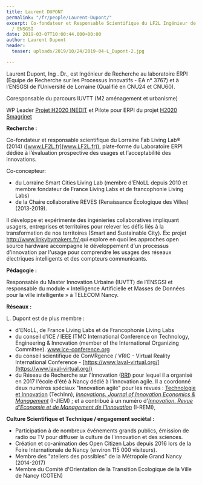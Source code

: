 ```yaml
---
title: Laurent DUPONT
permalink: "/fr/people/Laurent-Dupont/"
excerpt: Co-fondateur et Responsable Scientifique du LF2L Ingénieur de Recherche ERPI
  / ENSGSI
date: 2019-03-07T10:00:44.000+00:00
author: Laurent Dupont
header:
  teaser: uploads/2019/10/24/2019-04-L_Dupont-2.jpg

---
```

Laurent Dupont, Ing . Dr., est Ingénieur de Recherche au laboratoire ERPI (Équipe de Recherche sur les Processus Innovatifs - EA n° 3767) et à l’ENSGSI de l’Université de Lorraine (Qualifié en CNU24 et CNU60).

Coresponsable du parcours IUVTT (M2 aménagement et urbanisme)

WP Leader [Projet H2020 INEDIT](http://lf2l.fr/projects/inedit/) et Pilote pour ERPI du projet [H2020 Smagrinet](http://lf2l.fr/projects/en/linky-by-makers/)

**Recherche :**

Co-fondateur et responsable scientifique du Lorraine Fab Living Lab® (2014) ([www.LF2L.fr](www.LF2L.fr)), plate-forme du Laboratoire ERPI dédiée à l’évaluation prospective des usages et l’acceptabilité des innovations.

Co-concepteur:

* du Lorraine Smart Cities Living Lab (membre d’ENoLL depuis 2010 et membre fondateur de France Living Labs et de francophonie Living Labs)
* de la Chaire collaborative REVES (Renaissance Écologique des Villes) (2013-2019).

Il développe et expérimente des ingénieries collaboratives impliquant usagers, entreprises et territoires pour relever les défis liés à la transformation de nos territoires (Smart and Sustainable City). Ex: projet [http://www.linkybymakers.fr/ ](http://www.linkybymakers.fr/ )qui explore en quoi les approches open source hardware accompagne le développement d'un processus d'innovation par l'usage pour comprendre les usages des réseaux électriques intelligents et des compteurs communicants.

**Pédagogie :**

Responsable du Master Innovation Urbaine (IUVTT) de l’ENSGSI et responsable du module « Intelligence Artificielle et Masses de Données pour la ville intelligente » à TELECOM Nancy.

**Réseaux :**

L. Dupont est de plus membre :

* d'ENoLL, de France Living Labs et de Francophonie Living Labs
* du conseil d’ICE / IEEE ITMC International Conference on Technology, Engineering & Innovation (member of the International Organizing Committee). [www.ice-conference.org ](www.ice-conference.org )
* du conseil scientifique de ConVRgence / VRIC - Virtual Reality International Conference - [https://www.laval-virtual.org/](https://www.laval-virtual.org/)
* du Réseau de Recherche sur l'Innovation ([RRI](https://rrifr.univ-littoral.fr/ "RRI")) pour lequel il a organisé en 2017 l'école d'été à Nancy dédié à l'innovation agile. Il a coordonné deux numéros spéciaux "Innovation agile" pour les revues : [Technologie et Innovation](https://www.openscience.fr/L-innovation-agile) (TechInn), [_Innovations. Journal of Innovation Economics & Management_](http://i-jiem.cairn.info/numero/?numero=JIE_028) (I-JIEM) ; et a contribué à un numéro d'[_Innovation. Revue d’Economie et de Management de l’Innovation_](http://i-remi.cairn.info/) (I-REMI),

**Culture Scientifique et Technique / engagement sociétal :**

* Participation à de nombreux événements grands publics, émission de radio ou TV pour diffuser la culture de l'innovation et des sciences.
* Création et co-animation des Open Citizen Labs depuis 2016 lors de la Foire Internationale de Nancy (environ 115 000 visiteurs).
* Membre des "ateliers des possibles" de la Métropole Grand Nancy (2014-2017)
* Membre du Comité d'Orientation de la Transition Écologique de la Ville de Nancy (COTEN)